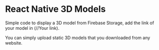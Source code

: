 # React Native 3D Models

Simple code to display a 3D model from Firebase Storage, add the link of your model in (//Your link).

You can simply upload static 3D models that you downloaded from any website.
